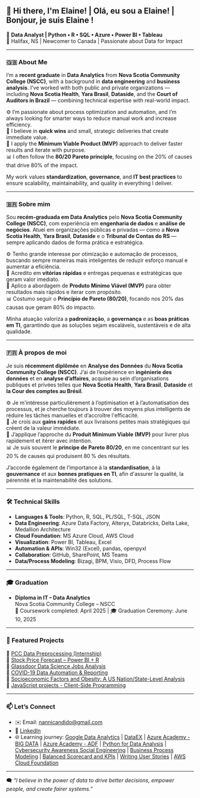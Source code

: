## 👋 Hi there, I'm Elaine! | Olá, eu sou a Elaine! | Bonjour, je suis Elaine ! 

🎯 **Data Analyst | Python • R • SQL • Azure • Power BI • Tableau**  
📍 Halifax, NS | Newcomer to Canada | Passionate about Data for Impact  

---

### 🇬🇧 About Me

I’m a **recent graduate** in **Data Analytics** from **Nova Scotia Community College (NSCC)**, with a background in **data engineering** and **business analysis**. I’ve worked with both public and private organizations — including **Nova Scotia Health**, **Yara Brasil**, **Dataside**, and the **Court of Auditors in Brazil** — combining technical expertise with real-world impact.

⚙️ I’m passionate about process optimization and automation, and I’m always looking for smarter ways to reduce manual work and increase efficiency.  
🚀 I believe in **quick wins** and small, strategic deliveries that create immediate value.  
🔁 I apply the **Minimum Viable Product (MVP)** approach to deliver faster results and iterate with purpose.  
📊 I often follow the **80/20 Pareto principle**, focusing on the 20% of causes that drive 80% of the impact.  

My work values **standardization**, **governance**, and **IT best practices** to ensure scalability, maintainability, and quality in everything I deliver.  

---

### 🇧🇷 Sobre mim

Sou **recém-graduada em Data Analytics** pelo **Nova Scotia Community College (NSCC)**, com experiência em **engenharia de dados** e **análise de negócios**. Atuei em organizações públicas e privadas — como a **Nova Scotia Health**, **Yara Brasil**, **Dataside** e o **Tribunal de Contas do RS** — sempre aplicando dados de forma prática e estratégica.

⚙️ Tenho grande interesse por otimização e automação de processos, buscando sempre maneiras mais inteligentes de reduzir esforço manual e aumentar a eficiência.  
🚀 Acredito em **vitórias rápidas** e entregas pequenas e estratégicas que geram valor imediato.  
🔁 Aplico a abordagem de **Produto Mínimo Viável (MVP)** para obter resultados mais rápidos e iterar com propósito.  
📊 Costumo seguir o **Princípio de Pareto (80/20)**, focando nos 20% das causas que geram 80% do impacto.

Minha atuação valoriza a **padronização**, a **governança** e as **boas práticas em TI**, garantindo que as soluções sejam escaláveis, sustentáveis e de alta qualidade.

---

### 🇫🇷 À propos de moi

Je suis **récemment diplômée** en **Analyse des Données** du **Nova Scotia Community College (NSCC)**. J’ai de l’expérience en **ingénierie des données** et en **analyse d’affaires**, acquise au sein d’organisations publiques et privées telles que **Nova Scotia Health**, **Yara Brasil**, **Dataside** et **la Cour des comptes au Brésil**.

⚙️ Je m'intéresse particulièrement à l’optimisation et à l’automatisation des processus, et je cherche toujours à trouver des moyens plus intelligents de réduire les tâches manuelles et d’accroître l'efficacité.  
🚀 Je crois aux **gains rapides** et aux livraisons petites mais stratégiques qui créent de la valeur immédiate.  
🔁 J’applique l’approche du **Produit Minimum Viable (MVP)** pour livrer plus rapidement et itérer avec intention.  
📊 Je suis souvent le **principe de Pareto 80/20**, en me concentrant sur les 20 % de causes qui produisent 80 % des résultats.

J’accorde également de l’importance à la **standardisation**, à la **gouvernance** et aux **bonnes pratiques en TI**, afin d'assurer la qualité, la pérennité et la maintenabilité des solutions.  

---

### 🛠️ Technical Skills

- **Languages & Tools**: Python, R, SQL, PL/SQL, T-SQL, JSON 
- **Data Engineering**: Azure Data Factory, Alteryx, Databricks, Delta Lake, Medallion Architecture
- **Cloud Foundation**: MS Azure Cloud, AWS Cloud 
- **Visualization**: Power BI, Tableau, Excel  
- **Automation & APIs**: Win32 (Excel), pandas, openpyxl  
- **Collaboration**: GitHub, SharePoint, MS Teams
- **Data/Process Modeling**: Bizagi, BPM, Visio, DFD, Process Flow

---

### 🎓 Graduation

- **Diploma in IT – Data Analytics**  
  Nova Scotia Community College – NSCC  
  📆 Coursework completed: April 2025 | 🎓 Graduation Ceremony: June 10, 2025

---

### 📁 Featured Projects

📌 [PCC Data Preprocessing (Internship)](https://github.com/NanniCandido/internship-healthcare-data-project)  
📌 [Stock Price Forecast – Power BI + R](https://github.com/NanniCandido/applied_data_analytics)  
📌 [Glassdoor Data Science Jobs Analysis](https://github.com/NanniCandido/glassdoor-data-science-jobs)  
📌 [COVID-19 Data Automation & Reporting](https://github.com/NanniCandido/business-data-modeling)  
📌 [Socioeconomic Factors and Obesity: A US Nation/State-Level Analysis](https://github.com/NanniCandido/data_movement_and_integration)  
📌 [JavaScript projects - Client-Side Programming](https://github.com/NanniCandido/client-side-programming)  

---

### 📫 Let’s Connect

- ✉️ Email: nannicandido@gmail.com  
- 🔗 [LinkedIn](https://www.linkedin.com/in/elaine-da-silva-candido/)  
- 🌐 Learning journey: [Google Data Analytics](https://1drv.ms/b/c/e9a87bde7f50edd9/EUfiMCsqThVOkdLYAK1zNGUBgZNhX_5eHwLCOqRj6cDa6g?e=wZmeqJ) | [DataEX](https://1drv.ms/b/c/e9a87bde7f50edd9/EdntUH_ee6gggOn8PgAAAAABBt6fEhZXa9R6vfeIXEBIsw?e=scyxMY) | [Azure Academy - BIG DATA](https://1drv.ms/b/c/e9a87bde7f50edd9/EdntUH_ee6gggOl_UAAAAAABw8TVjMQeRYkPl9CuhBhHcg?e=JOFwpA) | [Azure Academy - ADF](https://1drv.ms/b/c/e9a87bde7f50edd9/EdntUH_ee6gggOmBUgAAAAABAr8es3gJ8aJETLbpAnLA9w?e=6lOyWn)  | [Python for Data Analysis](https://1drv.ms/b/c/e9a87bde7f50edd9/EdntUH_ee6gggOlirQAAAAABolYm0kaDyMgbAhjqi70OIg?e=t8pPJY)  | [Cybersecurity Awareness Social Engineering](https://1drv.ms/b/c/e9a87bde7f50edd9/EbdzAso3UddCs9Xc1uHfcU4BYCTmFuNUrlfXD4Cwa2KTGw?e=A7Abvc) | [Business Process Modeling](https://1drv.ms/b/c/e9a87bde7f50edd9/EdntUH_ee6gggOl5lQAAAAABq3sBVjM4aZhJ78OcJ0rXbA?e=JmdeYJ) | [Balanced Scorecard and KPIs](https://1drv.ms/b/c/e9a87bde7f50edd9/EdntUH_ee6gggOlglAAAAAABXoulcskvK2Pg8sxQ0Fz-6g?e=XeGu6Z) | [Writing User Stories](https://1drv.ms/b/c/e9a87bde7f50edd9/EdntUH_ee6gggOm1jgAAAAABu9ERhOA5XPSN3vdvc31hDA?e=iZETrg)  | [AWS Cloud Foundation](https://1drv.ms/b/c/e9a87bde7f50edd9/EcnXnY9jmrNDnxLGwFpC_O8B5WTqggn9K_x_plybvXptdg?e=8tXW29) 



---

🗨️ *“I believe in the power of data to drive better decisions, empower people, and create fairer systems.”*
